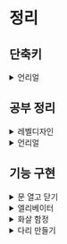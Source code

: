 # 정리

## 단축키
<details>
<summary>언리얼</summary>

**기존**

- 뷰포트 확대 : F10, F11
- 뷰포트 위치 저장 : Ctrl +숫자
- 뷰포트 저장된 위치로 이동 : 숫자
- 그룹 or 리그룹 : Ctrl + G
- 언그룹 : Shift + G
- 선택된 액터 붙이기 : Alt + B → 마지막에 선택한 게 대빵으로 되는 것. 나머지 전부 어태치.
- 위치 그리드 스냅값 조절 : [ , ]
- 게임 뷰 : G / 게임에서 보이는 대로 표시
- Gizmo 확대 및 축소(expand, shrink transform widget) : Alt + [ , ]
- 투명 머티리얼 클릭되게 하기 : T
- Post Process Bloom 꺼짐 : alt + F → 선명하게 작업 가능

---


**내가 지정한 단축키**

- 잠금 : Shift + 0
- 잠금 해제 : Shift + 9
- 액터 이동 잠금 : Shift + 8
- 그리드 스냅 : Z
- 회전 스냅 : X
- 스케일 스냅 : C
- 여기에 피벗 오프셋 설정 : B
- CubeGr : G
- 뷰포트 최대화 : Alt + W      (3dsmax와 동일)
- 선택된 액터만 표시(5.0) / 선택만 표시(5.3) : I
- 메시 에지 : O
- 트랜스폼 좌표계 순환 : `
- 그룹에서 제거 : Shift + 7
- 그룹에 추가 :  Shift + 6
</details>

## 공부 정리
<details>
<summary>레벨디자인 </summary>



[유튜브: 내러티브_다크소울](https://youtu.be/XGAXbv7eUSM)

[유튜브: 내러티브_갓오브워](https://youtu.be/z0-ddTqz0XE)

[유튜브: 스토리텔링_NDC](https://youtu.be/ANXo6-zVzeA?feature=shared)

[유튜브: 시나리오_NDC](https://youtu.be/pzfSJDE4--8?feature=shared)


## 🎮 1. **Game Maker’s Toolkit (GMTK) – Mark Brown**

* 📺 **채널 전체**: [Game Maker's Toolkit](https://www.youtube.com/channel/UCqJ-Xo29CKyLTjn6z2XwYAw)

* 📚 **추천 영상**:

  * [How Level Design Can Tell a Story](https://www.youtube.com/watch?v=RwlnCn2EB9o)
  * [10 Game Design Lessons from 10 Years of GMTK](https://www.youtube.com/watch?v=Cm2_drGLGbc)
  * [Making It Takes Two's Best Level](https://www.youtube.com/watch?v=QbMF1nCiIkQ)

Mark Brown의 GMTK는 게임 디자인과 레벨 디자인에 대한 깊이 있는 분석을 제공합니다. 특히, 시선 유도, 공간 구성, 내러티브 전달 등 레벨 디자인의 핵심 요소를 다루는 영상들이 많습니다.([Wikipédia, l'encyclopédie libre][1])

---

## 📘 2. **Extra Credits – Game Design 시리즈**

* 📺 **채널 전체**: [Extra Credits](https://www.youtube.com/user/ExtraCreditz)

* 📚 **추천 영상**:

  * [An Introduction to Level Design in Video Games](https://www.youtube.com/watch?v=pNvUWHquSHc)
  * [Backtracking and Level Design - Making a Way Out](https://www.youtube.com/watch?v=-H97gCCJFXA)
  * [Overwatch and Asymmetric Level Design](https://www.youtube.com/watch?v=4DynhzEQtog)

Extra Credits는 게임 디자인의 다양한 주제를 다루며, 레벨 디자인의 기본 원칙부터 고급 전략까지 폭넓게 설명합니다. 특히, 다양한 게임 사례를 통해 이론을 실제에 적용하는 방법을 배울 수 있습니다.

---

## 🎓 3. **GDC (Game Developers Conference) – 레벨 디자인 강연**

* 📺 **플레이리스트**: [GDC Level Design Talks](https://www.youtube.com/playlist?list=PLgXVQbXBZAKLJeQvD7MlaW-GHNkitBcGZ)

* 📚 **추천 강연**:

  * [Level Design in a Day: A Series of First Steps](https://www.youtube.com/watch?v=R75g3elj7y4)
  * [Level Design in a Day: Level Design Histories and Futures](https://www.youtube.com/watch?v=58WUEtoAlSw)
  * [Ten Principles for Good Level Design](https://www.youtube.com/watch?v=iNEe3KhMvXM)
  * [Level Design Workshop: Designing Celeste](https://www.youtube.com/watch?v=4RlpMhBKNr0)

GDC의 강연들은 현업 개발자들의 실전 경험과 노하우를 공유하는 자리로, 레벨 디자인의 다양한 측면을 깊이 있게 다룹니다. 특히, 실제 게임 개발 사례를 통해 이론을 현실에 적용하는 방법을 배울 수 있습니다.

---

## 🧭 4. **추가 추천 플레이리스트**

* 📺 **The Ultimate Level Design Playlist**: [링크](https://www.youtube.com/playlist?list=PL1Ei8T50vpOdPreZetsUTtITobCHTvyRo)

이 플레이리스트는 다양한 레벨 디자인 관련 영상들을 모아놓은 것으로, 여러 제작자의 관점을 비교하며 학습할 수 있습니다.

---

[1]: https://fr.wikipedia.org/wiki/Game_Maker%27s_Toolkit?utm_source=chatgpt.com "Game Maker's Toolkit"

</details>

<details>
<summary>언리얼</summary>


[유튜브: 이벤트 디스패쳐](https://www.youtube.com/watch?v=uBl9kIdOT-k)

[유튜브: 블루프린트 통신](https://dev.epicgames.com/community/learning/courses/LWv/unreal-engine-blueprint-communication/OzK8/unreal-engine-introduction-to-blueprint-communication)

</details>

## 기능 구현
<details>
<summary>문 열고 닫기</summary>

### [유튜브: 문 열고 닫기](https://www.youtube.com/watch?v=4KlQCaSmJCc)
### Door Parent
![image](https://github.com/user-attachments/assets/fbc5a2d9-d8d4-49ff-aa63-c26a041889f3)

### Door Child
![image](https://github.com/user-attachments/assets/476341ce-b0c7-497a-bf56-4c655b89c296)


</details>

<details>
<summary>엘리베이터</summary>

### [유튜브: Lerp를 이용한 이동형 오브젝트](https://www.youtube.com/watch?v=y9dZv1KBoaQ)
### Elevator
![image](https://github.com/user-attachments/assets/569104af-9e6c-4c65-99b6-dc49abc99334)

![image](https://github.com/user-attachments/assets/c2210892-0301-4204-85fc-b9aef7c1b299)

</details>

<details>
<summary>화살 함정</summary>

### [유튜브: 화살 함정](https://www.youtube.com/watch?v=psowJcOg6Vs)
### [유튜브: 화살 함정 액터 설정](https://www.youtube.com/watch?v=5L5oVSEum08)
### [유튜브: 화살 함정 블루프린트 설정](https://www.youtube.com/watch?v=s4YMltsdErc&t=140s)
### [유튜브: 화살 대미지](https://www.youtube.com/watch?v=Lf4VAzBBGO0)

![image](https://github.com/user-attachments/assets/e9a56788-9c90-43a9-be75-910444f451d5)

![image](https://github.com/user-attachments/assets/d9aa7d9e-23b8-403c-ab22-4101a37804ba)

</details>

<details>
<summary>다리 만들기</summary>

### [유튜브: 블루프린트 통신](https://www.youtube.com/watch?v=-7jJTKPwx8w)
### [언리얼: 블루프린트 통신](https://dev.epicgames.com/community/learning/courses/LWv/unreal-engine-blueprint-communication/8nv8/unreal-engine-level-blueprint)

![image](https://github.com/user-attachments/assets/35c9f157-4040-4441-aba7-ad919b76700d)

</details>
